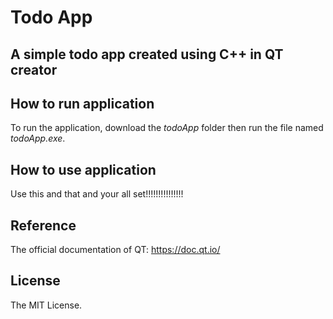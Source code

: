 # Todo App
## A simple todo app created using C++ in QT creator


## How to run application
To run the application, download the *todoApp* folder then run the file named *todoApp.exe*.


## How to use application
Use this and that and your all set!!!!!!!!!!!!!!!


## Reference
The official documentation of QT:  https://doc.qt.io/


## License
The MIT License.
